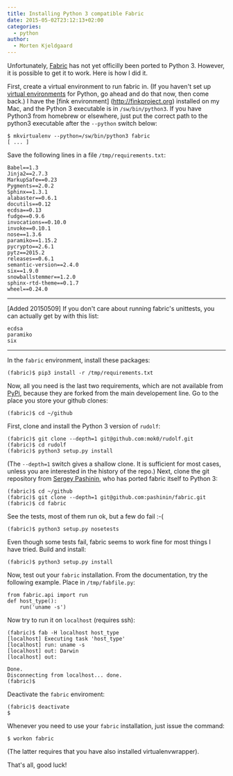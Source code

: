 ```yaml
---
title: Installing Python 3 compatible Fabric
date: 2015-05-02T23:12:13+02:00
categories:
  - python
author:
  - Morten Kjeldgaard
---
```


Unfortunately, [Fabric](https://pypi.python.org/pypi/Fabric/1.10.1)
has not yet officilly been ported to Python 3. However, it is possible
to get it to work. Here is how I did it.

First, create a virtual environment to run fabric in. (If you haven't
set up [virtual environments](https://virtualenv.pypa.io/en/latest/)
for Python, go ahead and do that now, then come back.) I have the
[fink environment] (http://finkproject.org) installed on my Mac, and
the Python 3 executable is in `/sw/bin/python3`. If you have Python3
from homebrew or elsewhere, just put the correct path to the python3
executable after the `--python` switch below:

    $ mkvirtualenv --python=/sw/bin/python3 fabric
    [ ... ]

Save the following lines in a file `/tmp/requirements.txt`:

    Babel==1.3
    Jinja2==2.7.3
    MarkupSafe==0.23
    Pygments==2.0.2
    Sphinx==1.3.1
    alabaster==0.6.1
    docutils==0.12
    ecdsa==0.13
    fudge==0.9.6
    invocations==0.10.0
    invoke==0.10.1
    nose==1.3.6
    paramiko==1.15.2
    pycrypto==2.6.1
    pytz==2015.2
    releases==0.6.1
    semantic-version==2.4.0
    six==1.9.0
    snowballstemmer==1.2.0
    sphinx-rtd-theme==0.1.7
    wheel==0.24.0

- - -
[Added 20150509] If you don't care about running fabric's unittests, you can actually get by with this list:

    ecdsa
    paramiko
    six
- - -

In the `fabric` environment, install these packages:

    (fabric)$ pip3 install -r /tmp/requirements.txt

Now, all you need is the last two requirements, which are not
available from [PyPi](https://pypi.python.org/), because they are
forked from the main developement line. Go to the place you store
your github clones:

    (fabric)$ cd ~/github

First, clone and install the Python 3 version of `rudolf`:

    (fabric)$ git clone --depth=1 git@github.com:mok0/rudolf.git
    (fabric)$ cd rudolf
    (fabric)$ python3 setup.py install

(The `--depth=1` switch gives a shallow clone. It is sufficient for most
cases, unless you are interested in the history of the repo.)
Next, clone the git repository from [Sergey Pashinin](https://github.com/pashinin), who has
ported fabric itself to Python 3:

    (fabric)$ cd ~/github
    (fabric)$ git clone --depth=1 git@github.com:pashinin/fabric.git
    (fabric)$ cd fabric

See the tests, most of them run ok, but a few do fail :-(

    (fabric)$ python3 setup.py nosetests

Even though some tests fail, fabric seems to work fine for most
things I have tried. Build and install:

    (fabric)$ python3 setup.py install

Now, test out your `fabric` installation. From the documentation,
try the following example. Place in `/tmp/fabfile.py`:

    from fabric.api import run
    def host_type():
        run('uname -s')

Now try to run it on `localhost` (requires ssh):

    (fabric)$ fab -H localhost host_type
    [localhost] Executing task 'host_type'
    [localhost] run: uname -s
    [localhost] out: Darwin
    [localhost] out:

    Done.
    Disconnecting from localhost... done.
    (fabric)$

Deactivate the `fabric` enviroment:

    (fabric)$ deactivate
    $

Whenever you need to use your `fabric` installation, just issue the command:

    $ workon fabric

(The latter requires that you have also installed virtualenvwrapper).

That's all, good luck!
